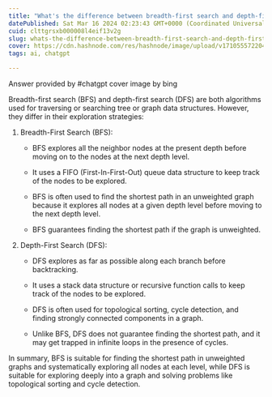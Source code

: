 ```yaml
---
title: "What's the difference between breadth-first search and depth-first search ?"
datePublished: Sat Mar 16 2024 02:23:43 GMT+0000 (Coordinated Universal Time)
cuid: clttgrsxb000008l4eif13v2g
slug: whats-the-difference-between-breadth-first-search-and-depth-first-search
cover: https://cdn.hashnode.com/res/hashnode/image/upload/v1710555722048/15c0a6c2-1f9c-4e90-a98b-393e000c1433.jpeg
tags: ai, chatgpt

---
```


Answer provided by #chatgpt cover image by bing

Breadth-first search (BFS) and depth-first search (DFS) are both algorithms used for traversing or searching tree or graph data structures. However, they differ in their exploration strategies:

1. Breadth-First Search (BFS):
    
    * BFS explores all the neighbor nodes at the present depth before moving on to the nodes at the next depth level.
        
    * It uses a FIFO (First-In-First-Out) queue data structure to keep track of the nodes to be explored.
        
    * BFS is often used to find the shortest path in an unweighted graph because it explores all nodes at a given depth level before moving to the next depth level.
        
    * BFS guarantees finding the shortest path if the graph is unweighted.
        
2. Depth-First Search (DFS):
    
    * DFS explores as far as possible along each branch before backtracking.
        
    * It uses a stack data structure or recursive function calls to keep track of the nodes to be explored.
        
    * DFS is often used for topological sorting, cycle detection, and finding strongly connected components in a graph.
        
    * Unlike BFS, DFS does not guarantee finding the shortest path, and it may get trapped in infinite loops in the presence of cycles.
        

In summary, BFS is suitable for finding the shortest path in unweighted graphs and systematically exploring all nodes at each level, while DFS is suitable for exploring deeply into a graph and solving problems like topological sorting and cycle detection.